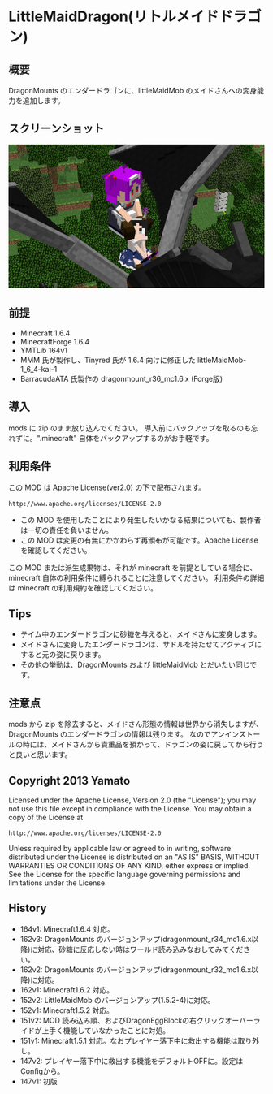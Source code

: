 LittleMaidDragon(リトルメイドドラゴン)
====================

## 概要

DragonMounts のエンダードラゴンに、littleMaidMob のメイドさんへの変身能力を追加します。


## スクリーンショット
![スクリーンショット](README_LittleMaidDragon.png "スクリーンショット")


## 前提

- Minecraft 1.6.4
- MinecraftForge 1.6.4
- YMTLib 164v1
- MMM 氏が製作し、Tinyred 氏が 1.6.4 向けに修正した littleMaidMob-1_6_4-kai-1
- BarracudaATA 氏製作の dragonmount_r36_mc1.6.x (Forge版)


## 導入

mods に zip のまま放り込んでください。
導入前にバックアップを取るのも忘れずに。".minecraft" 自体をバックアップするのがお手軽です。


## 利用条件

この MOD は Apache License(ver2.0) の下で配布されます。

    http://www.apache.org/licenses/LICENSE-2.0

- この MOD を使用したことにより発生したいかなる結果についても、製作者は一切の責任を負いません。
- この MOD は変更の有無にかかわらず再頒布が可能です。Apache License を確認してください。

この MOD または派生成果物は、それが minecraft を前提としている場合に、
minecraft 自体の利用条件に縛られることに注意してください。
利用条件の詳細は minecraft の利用規約を確認してください。


## Tips

- テイム中のエンダードラゴンに砂糖を与えると、メイドさんに変身します。
- メイドさんに変身したエンダードラゴンは、サドルを持たせてアクティブにすると元の姿に戻ります。
- その他の挙動は、DragonMounts および littleMaidMob とだいたい同じです。


## 注意点

mods から zip を除去すると、メイドさん形態の情報は世界から消失しますが、DragonMounts のエンダードラゴンの情報は残ります。
なのでアンインストールの時には、メイドさんから貴重品を預かって、ドラゴンの姿に戻してから行うと良いと思います。


## Copyright 2013 Yamato

Licensed under the Apache License, Version 2.0 (the "License");
you may not use this file except in compliance with the License.
You may obtain a copy of the License at

    http://www.apache.org/licenses/LICENSE-2.0

Unless required by applicable law or agreed to in writing, software
distributed under the License is distributed on an "AS IS" BASIS,
WITHOUT WARRANTIES OR CONDITIONS OF ANY KIND, either express or implied.
See the License for the specific language governing permissions and
limitations under the License.


## History

- 164v1: Minecraft1.6.4 対応。
- 162v3: DragonMounts のバージョンアップ(dragonmount_r34_mc1.6.x以降)に対応、砂糖に反応しない時はワールド読み込みなおしてみてください。
- 162v2: DragonMounts のバージョンアップ(dragonmount_r32_mc1.6.x以降)に対応。
- 162v1: Minecraft1.6.2 対応。
- 152v2: LittleMaidMob のバージョンアップ(1.5.2-4)に対応。
- 152v1: Minecraft1.5.2 対応。
- 151v2: MOD 読み込み順、およびDragonEggBlockの右クリックオーバーライドが上手く機能していなかったことに対処。
- 151v1: Minecraft1.5.1 対応。なおプレイヤー落下中に救出する機能は取り外し。
- 147v2: プレイヤー落下中に救出する機能をデフォルトOFFに。設定はConfigから。
- 147v1: 初版
